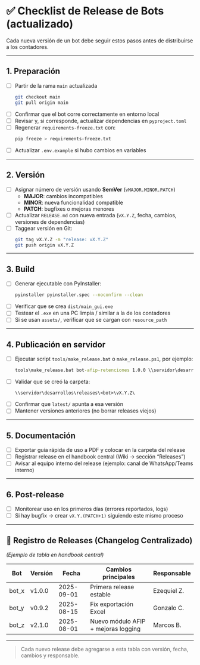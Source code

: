 # ✅ Checklist de Release de Bots (actualizado)

Cada nueva versión de un bot debe seguir estos pasos antes de distribuirse a los contadores.

---

## 1. Preparación
- [ ] Partir de la rama `main` actualizada  
  ```bash
  git checkout main
  git pull origin main
  ```
- [ ] Confirmar que el bot corre correctamente en entorno local
- [ ] Revisar y, si corresponde, actualizar dependencias en `pyproject.toml`
- [ ] Regenerar `requirements-freeze.txt` con:
  ```bash
  pip freeze > requirements-freeze.txt
  ```
- [ ] Actualizar `.env.example` si hubo cambios en variables

---

## 2. Versión
- [ ] Asignar número de versión usando **SemVer** (`vMAJOR.MINOR.PATCH`)  
  - **MAJOR**: cambios incompatibles  
  - **MINOR**: nueva funcionalidad compatible  
  - **PATCH**: bugfixes o mejoras menores  
- [ ] Actualizar `RELEASE.md` con nueva entrada (`vX.Y.Z`, fecha, cambios, versiones de dependencias)
- [ ] Taggear versión en Git:
  ```bash
  git tag vX.Y.Z -m "release: vX.Y.Z"
  git push origin vX.Y.Z
  ```

---

## 3. Build
- [ ] Generar ejecutable con PyInstaller:
  ```bash
  pyinstaller pyinstaller.spec --noconfirm --clean
  ```
- [ ] Verificar que se crea `dist/main_gui.exe`
- [ ] Testear el `.exe` en una PC limpia / similar a la de los contadores
- [ ] Si se usan `assets/`, verificar que se cargan con `resource_path`

---

## 4. Publicación en servidor
- [ ] Ejecutar script `tools/make_release.bat` o `make_release.ps1`, por ejemplo:
  ```bat
  tools\make_release.bat bot-afip-retenciones 1.0.0 \\servidor\desarrollos\releases
  ```
- [ ] Validar que se creó la carpeta:
  ```
  \\servidor\desarrollos\releases\<bot>\vX.Y.Z\
  ```
- [ ] Confirmar que `latest/` apunta a esa versión
- [ ] Mantener versiones anteriores (no borrar releases viejos)

---

## 5. Documentación
- [ ] Exportar guía rápida de uso a PDF y colocar en la carpeta del release
- [ ] Registrar release en el handbook central (Wiki → sección “Releases”)
- [ ] Avisar al equipo interno del release (ejemplo: canal de WhatsApp/Teams interno)

---

## 6. Post-release
- [ ] Monitorear uso en los primeros días (errores reportados, logs)
- [ ] Si hay bugfix → crear `vX.Y.(PATCH+1)` siguiendo este mismo proceso

---

## 📑 Registro de Releases (Changelog Centralizado)
*(Ejemplo de tabla en handbook central)*

| Bot        | Versión | Fecha       | Cambios principales                  | Responsable |
|------------|---------|-------------|--------------------------------------|-------------|
| bot_x      | v1.0.0  | 2025-09-01  | Primera release estable              | Ezequiel Z. |
| bot_y      | v0.9.2  | 2025-08-15  | Fix exportación Excel                | Gonzalo C.  |
| bot_z      | v2.1.0  | 2025-08-01  | Nuevo módulo AFIP + mejoras logging  | Marcos B.   |

---

> Cada nuevo release debe agregarse a esta tabla con versión, fecha, cambios y responsable.
